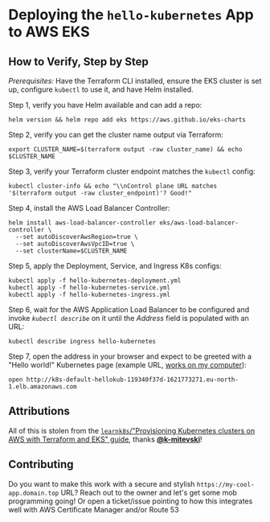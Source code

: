
# Deploying the `hello-kubernetes` App to AWS EKS

## How to Verify, Step by Step

*Prerequisites:* Have the Terraform CLI installed, ensure the EKS cluster is set up, configure `kubectl` to use it, and
have Helm installed.

Step 1, verify you have Helm available and can add a repo:

    helm version && helm repo add eks https://aws.github.io/eks-charts

Step 2, verify you can get the cluster name output via Terraform:

    export CLUSTER_NAME=$(terraform output -raw cluster_name) && echo $CLUSTER_NAME

Step 3, verify your Terraform cluster endpoint matches the `kubectl` config:

    kubectl cluster-info && echo "\\nControl plane URL matches '$(terraform output -raw cluster_endpoint)'? Good!"

Step 4, install the AWS Load Balancer Controller:

    helm install aws-load-balancer-controller eks/aws-load-balancer-controller \
      --set autoDiscoverAwsRegion=true \
      --set autoDiscoverAwsVpcID=true \
      --set clusterName=$CLUSTER_NAME

Step 5, apply the Deployment, Service, and Ingress K8s configs:

    kubectl apply -f hello-kubernetes-deployment.yml
    kubectl apply -f hello-kubernetes-service.yml
    kubectl apply -f hello-kubernetes-ingress.yml

Step 6, wait for the AWS Application Load Balancer to be configured and invoke _`kubectl describe`_ on it until
the _Address_ field is populated with an URL:

    kubectl describe ingress hello-kubernetes

Step 7, open the address in your browser and expect to be greeted with a "Hello world!" Kubernetes page (example URL,
[works on my computer](http://k8s-default-hellokub-119340f37d-1621773271.eu-north-1.elb.amazonaws.com)):

    open http://k8s-default-hellokub-119340f37d-1621773271.eu-north-1.elb.amazonaws.com


## Attributions

All of this is stolen from the [`learnk8s`/"Provisioning Kubernetes clusters on AWS with Terraform and EKS" guide](https://learnk8s.io/terraform-eks#testing-the-cluster-by-deploying-a-simple-hello-world-app),
thanks [**@k-mitevski**](https://github.com/k-mitevski)!


## Contributing

Do you want to make this work with a secure and stylish `https://my-cool-app.domain.top` URL? Reach out to the owner and
let's get some mob programming going! Or open a ticket/issue pointing to how this integrates well with AWS Certificate
Manager and/or Route 53
